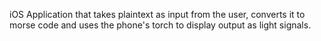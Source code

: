 iOS Application that takes plaintext as input from the user, converts it to morse code and uses the phone's torch to display output as light signals.
